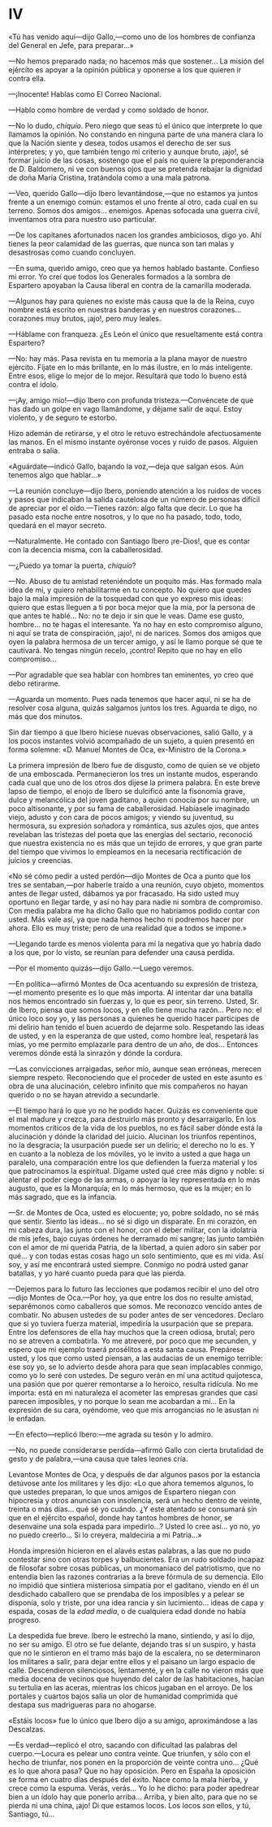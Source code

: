 # IV

«Tú has venido aquí—dijo Gallo,—como uno de los hombres de confianza del
General en Jefe, para preparar...»

—No hemos preparado nada; no hacemos más que sostener... La misión del ejército
es apoyar a la opinión pública y oponerse a los que quieren ir contra ella.

—¡Inocente! Hablas como El Correo Nacional.

—Hablo como hombre de verdad y como soldado de honor.

—No lo dudo, *chiquío*. Pero niego que seas tú el único que interprete lo que
llamamos la opinión. No constando en ninguna parte de una manera clara lo que
la Nación siente y desea, todos usamos el derecho de ser sus intérpretes; y yo,
que también tengo mi criterio y aunque bruto, ¡ajo!, sé formar juicio de las
cosas, sostengo que el país no quiere la preponderancia de D. Baldomero, ni ve
con buenos ojos que se pretenda rebajar la dignidad de doña María Cristina,
tratándola como a una mala patrona.

—Veo, querido Gallo—dijo Ibero levantándose,—que no estamos ya juntos frente
a un enemigo común: estamos el uno frente al otro, cada cual en su terreno.
Somos dos amigos... enemigos. Apenas sofocada una guerra civil, inventamos otra
para nuestro uso particular.

—De los capitanes afortunados nacen los grandes ambiciosos, digo yo. Ahí tienes
la peor calamidad de las guerras, que nunca son tan malas y desastrosas como
cuando concluyen.

—En suma, querido amigo, creo que ya hemos hablado bastante. Confieso mi error.
Yo creí que todos los Generales formados a la sombra de Espartero apoyaban la
Causa liberal en contra de la camarilla moderada.

—Algunos hay para quienes no existe más causa que la de la Reina, cuyo nombre
está escrito en nuestras banderas y en nuestros corazones... corazones muy
brutos, ¡ajo!, pero muy leales.

—Háblame con franqueza. ¿Es León el único que resueltamente está contra
Espartero?

—No: hay más. Pasa revista en tu memoria a la plana mayor de nuestro ejército.
Fíjate en lo más brillante, en lo más ilustre, en lo más inteligente. Entre
esos, elige lo mejor de lo mejor. Resultará que todo lo bueno está contra el
ídolo.

—¡Ay, amigo mío!—dijo Ibero con profunda tristeza.—Convéncete de que has dado
un golpe en vago llamándome, y déjame salir de aquí. Estoy violento, y de
seguro te estorbo.

Hizo ademán de retirarse, y el otro le retuvo estrechándole afectuosamente las
manos. En el mismo instante oyéronse voces y ruido de pasos. Alguien entraba
o salía.

«Aguárdate—indicó Gallo, bajando la voz,—deja que salgan esos. Aún tenemos algo
que hablar...»

—La reunión concluye—dijo Ibero, poniendo atención a los ruidos de voces
y pasos que indicaban la salida cautelosa de un número de personas difícil de
apreciar por el oído.—Tienes razón: algo falta que decir. Lo que ha pasado esta
noche entre nosotros, y lo que no ha pasado, todo, todo, quedará en el mayor
secreto.

—Naturalmente. He contado con Santiago Ibero ¡re-Dios!, que es contar con la
decencia misma, con la caballerosidad.

—¿Puedo ya tomar la puerta, *chiquío*?

—No. Abuso de tu amistad reteniéndote un poquito más. Has formado mala idea de
mí, y quiero rehabilitarme en tu concepto. No quiero que quedes bajo la mala
impresión de la tosquedad con que yo expreso mis ideas: quiero que estas
lleguen a ti por boca mejor que la mía, por la persona de que antes te hablé...
No: no te dejo ir sin que le veas. Dame ese gusto, hombre... no te hagas el
interesante. Ya no hay en esto compromiso alguno, ni aquí se trata de
conspiración, ¡ajo!, ni de narices. Somos dos amigos que oyen la palabra
hermosa de un tercer amigo, y así le llamo porque sé que te cautivará. No
tengas ningún recelo, ¡contro! Repito que no hay en ello compromiso...

—Por agradable que sea hablar con hombres tan eminentes, yo creo que debo
retirarme.

—Aguarda un momento. Pues nada tenemos que hacer aquí, ni se ha de resolver
cosa alguna, quizás salgamos juntos los tres. Aguarda te digo, no más que dos
minutos.

Sin dar tiempo a que Ibero hiciese nuevas observaciones, salió Gallo, y a los
pocos instantes volvió acompañado de un sujeto, a quien presentó en forma
solemne: «D. Manuel Montes de Oca, ex-Ministro de la Corona.»

La primera impresión de Ibero fue de disgusto, como de quien se ve objeto de
una emboscada. Permanecieron los tres un instante mudos, esperando cada cual
que uno de los otros dos dijese la primera palabra. En este breve lapso de
tiempo, el enojo de Ibero se dulcificó ante la fisonomía grave, dulce
y melancólica del joven gaditano, a quien conocía por su nombre, un poco
altisonante, y por su fama de caballerosidad. Habíasele imaginado viejo, adusto
y con cara de pocos amigos; y viendo su juventud, su hermosura, su expresión
soñadora y romántica, sus azules ojos, que antes revelaban las tristezas del
poeta que las energías del sectario, reconoció que nuestra existencia no es más
que un tejido de errores, y que gran parte del tiempo que vivimos lo empleamos
en la necesaria rectificación de juicios y creencias.

«No sé cómo pedir a usted perdón—dijo Montes de Oca a punto que los tres se
sentaban,—por haberle traído a una reunión, cuyo objeto, momentos antes de
llegar usted, dábamos ya por fracasado. Ha sido usted muy oportuno en llegar
tarde, y así no hay para nadie ni sombra de compromiso. Con media palabra me ha
dicho Gallo que no habríamos podido contar con usted. Más vale así, ya que nada
hemos hecho ni podremos hacer por ahora. Ello es muy triste; pero de una
realidad que a todos se impone.»

—Llegando tarde es menos violenta para mí la negativa que yo habría dado a los
que, por lo visto, se reunían para defender una causa perdida.

—Por el momento quizás—dijo Gallo.—Luego veremos.

—En política—afirmó Montes de Oca acentuando su expresión de tristeza,—el
momento presente es lo que más importa. Al intentar dar una batalla nos hemos
encontrado sin fuerzas y, lo que es peor, sin terreno. Usted, Sr. de Ibero,
piensa que somos locos, y en ello tiene mucha razón... Pero no: el único loco
soy yo, y las personas a quienes he querido hacer partícipes de mi delirio han
tenido el buen acuerdo de dejarme solo. Respetando las ideas de usted, y en la
esperanza de que usted, como hombre leal, respetará las mías, yo me permito
emplazarle para dentro de un año, de dos... Entonces veremos dónde está la
sinrazón y dónde la cordura.

—Las convicciones arraigadas, señor mío, aunque sean erróneas, merecen siempre
respeto. Reconociendo que el proceder de usted en este asunto es obra de una
alucinación, celebro infinito que mis compañeros no hayan querido o no se hayan
atrevido a secundarle.

—El tiempo hará lo que yo no he podido hacer. Quizás es conveniente que el mal
madure y crezca, para destruirlo más pronto y desarraigarlo. En los momentos
críticos de la vida de los pueblos, no es fácil saber dónde está la alucinación
y dónde la claridad del juicio. Alucinan los triunfos repentinos, no la
desgracia; la usurpación puede ser un delirio; el derecho no lo es. Y en cuanto
a la nobleza de los móviles, yo le invito a usted a que haga un paralelo, una
comparación entre los que defienden la fuerza material y los que patrocinamos
la espiritual. Dígame usted qué cree más digno y noble: si alentar el poder
ciego de las armas, o apoyar la ley representada en lo más augusto, que es la
Monarquía; en lo más hermoso, que es la mujer; en lo más sagrado, que es la
infancia.

—Sr. de Montes de Oca, usted es elocuente; yo, pobre soldado, no sé más que
sentir. Siento las ideas... no sé si digo un disparate. En mi corazón, en mi
cabeza dura, las junto con el honor, con el deber militar, con la idolatría de
mis jefes, bajo cuyas órdenes he derramado mi sangre; las junto también con el
amor de mi querida Patria, de la libertad, a quien adoro sin saber por qué...
y con todas estas cosas hago un solo sentimiento, que es mi vida. Así soy,
y así me encontrará usted siempre. Conmigo no podrá usted ganar batallas, y yo
haré cuanto pueda para que las pierda.

—Dejemos para lo futuro las lecciones que podamos recibir el uno del otro—dijo
Montes de Oca.—Por hoy, ya que entre los dos no resulte amistad, separémonos
como caballeros que somos. Me reconozco vencido antes de combatir. No abusen
ustedes de su poder antes de ser vencedores. Declaro que si yo tuviera fuerza
material, impediría la usurpación que se prepara. Entre los defensores de ella
hay muchos que la creen odiosa, brutal; pero no se atreven a combatirla. Yo me
atreveré, por poco que me secunden, y espero que mi ejemplo traerá prosélitos
a esta santa causa. Prepárese usted, y los que como usted piensan, a las
audacias de un enemigo terrible: ese soy yo, se lo advierto desde ahora para
que sean implacables conmigo, como yo lo seré con ustedes. De seguro verán en
mí una actitud quijotesca, una pasión que por querer remontarse a lo heroico,
resulta ridícula. No me importa: está en mi naturaleza el acometer las empresas
grandes que casi parecen imposibles, y no porque lo sean me acobardan a mí...
En la expresión de su cara, oyéndome, veo que mis arrogancias no le asustan ni
le enfadan.

—En efecto—replicó Ibero:—me agrada su tesón y lo admiro.

—No, no puede considerarse perdida—afirmó Gallo con cierta brutalidad de gesto
y de palabra,—una causa que tales leones cría.

Levantose Montes de Oca, y después de dar algunos pasos por la estancia
detúvose ante los militares y les dijo: «Lo que ahora tememos algunos, lo que
ustedes preparan, lo que unos amigos de Espartero niegan con hipocresía y otros
anuncian con insolencia, será un hecho dentro de veinte, treinta o más días...
qué sé yo cuándo. ¿Y este atentado se consumará sin que en el ejército español,
donde hay tantos hombres de honor, se desenvaine una sola espada para
impedirlo...? Usted lo cree así... yo no, yo no puedo creerlo... Si lo creyera,
maldeciría a mi Patria...»

Honda impresión hicieron en el alavés estas palabras, a las que no pudo
contestar sino con otras torpes y balbucientes. Era un rudo soldado incapaz de
filosofar sobre cosas públicas, un monomaniaco del patriotismo, que no entendía
bien las razones contrarias a la breve fórmula de su demencia. Ello no impidió
que sintiera misteriosa simpatía por el gaditano, viendo en él un desdichado
caballero que se prendaba de los imposibles y a pelear se disponía, solo
y triste, por una idea rancia y sin lucimiento... ideas de capa y espada, cosas
de la *edad media*, o de cualquiera edad donde no había progreso.

La despedida fue breve. Ibero le estrechó la mano, sintiendo, y así lo dijo, no
ser su amigo. El otro se fue delante, dejando tras sí un suspiro, y hasta que
no le sintieron en el tramo más bajo de la escalera, no se determinaron los
militares a salir, para dejar entre ellos y el paisano un largo espacio de
calle. Descendieron silenciosos, lentamente, y en la calle no vieron más que
media docena de vecinos que huyendo del calor de las habitaciones, hacían su
tertulia en las aceras, mientras los chicos jugaban en el arroyo. De los
portales y cuartos bajos salía un olor de humanidad comprimida que destapa sus
madrigueras para no ahogarse.

«Estáis locos» fue lo único que Ibero dijo a su amigo, aproximándose a las
Descalzas.

—Es verdad—replicó el otro, sacando con dificultad las palabras del
cuerpo.—Locura es pelear uno contra veinte. Que triunfen, y sólo con el hecho
de triunfar, nos ponen en la proporción de veinte contra uno... ¿Qué es lo que
ahora pasa? Que no hay oposición. Pero en España la oposición se forma en
cuatro días después del éxito. Nace como la mala hierba, y crece como la
espuma. Verás, verás... Yo lo he dicho: para poder apedrear bien a un ídolo hay
que ponerlo arriba... Arriba, y bien alto, para que no se pierda ni una china,
¡ajo! Di que estamos locos. Los locos son ellos, y tú, Santiago, tú...

